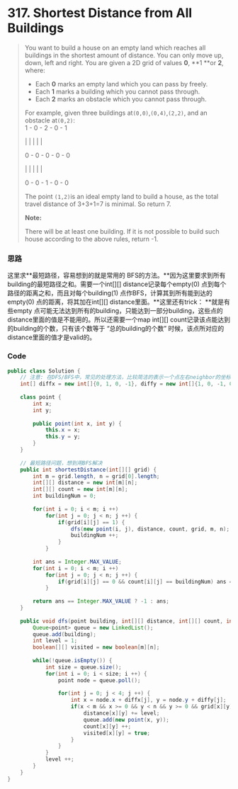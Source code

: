 # 317. Shortest Distance from All Buildings

> You want to build a house on an empty land which reaches all buildings in the shortest amount of distance. You can only move up, down, left and right. You are given a 2D grid of values **0**, **1 **or **2**, where:
>
> * Each **0** marks an empty land which you can pass by freely.
> * Each **1** marks a building which you cannot pass through.
> * Each **2** marks an obstacle which you cannot pass through.
>
> For example, given three buildings at`(0,0)`,`(0,4)`,`(2,2)`, and an obstacle at`(0,2)`:   
> 1 - 0 - 2 - 0 - 1
>
> \|     \|    \|    \|     \|
>
> 0 - 0 - 0 - 0 - 0
>
> \|    \|     \|    \|     \|
>
> 0 - 0 - 1 - 0 - 0
>
> The point `(1,2)`is an ideal empty land to build a house, as the total travel distance of 3+3+1=7 is minimal. So return 7.
>
> **Note:**
>
> There will be at least one building. If it is not possible to build such house according to the above rules, return -1.

### 思路

这里求**最短路径，容易想到的就是常用的 BFS的方法。**因为这里要求到所有building的最短路径之和。需要一个int\[\]\[\] distance记录每个empty\(0\) 点到每个路径的距离之和，而且对每个building\(1\) 点作BFS，计算其到所有能到达的empty\(0\) 点的距离，将其加在int\[\]\[\] distance里面。**这里还有trick： **就是有些empty 点可能无法达到所有的building，只能达到一部分building，这些点的distance里面的值是不能用的。所以还需要一个map int\[\]\[\] count记录该点能达到的building的个数，只有该个数等于 “总的building的个数” 时候，该点所对应的distance里面的值才是valid的。

### Code

```java
public class Solution {
    // 注意: 在DFS/BFS中，常见的处理方法，比较简洁的表示一个点左右neighbor的坐标关系
    int[] diffx = new int[]{0, 1, 0, -1}, diffy = new int[]{1, 0, -1, 0};
    
    class point {
        int x;
        int y;
        
        public point(int x, int y) {
            this.x = x;
            this.y = y;
        }
    }
    
    // 最短路径问题，想到用BFS解决
    public int shortestDistance(int[][] grid) {
        int m = grid.length, n = grid[0].length;
        int[][] distance = new int[m][n];
        int[][] count = new int[m][n];
        int buildingNum = 0;
        
        for(int i = 0; i < m; i ++)
            for(int j = 0; j < n; j ++) {
                if(grid[i][j] == 1) {
                    dfs(new point(i, j), distance, count, grid, m, n);
                    buildingNum ++;
                }
            }
        
        int ans = Integer.MAX_VALUE;
        for(int i = 0; i < m; i ++)
            for(int j = 0; j < n; j ++) {
                if(grid[i][j] == 0 && count[i][j] == buildingNum) ans = Math.min(ans, distance[i][j]);
            }
        
        return ans == Integer.MAX_VALUE ? -1 : ans;
    }
    
    public void dfs(point building, int[][] distance, int[][] count, int[][] grid, int m, int n) {
        Queue<point> queue = new LinkedList();
        queue.add(building);
        int level = 1;
        boolean[][] visited = new boolean[m][n];
        
        while(!queue.isEmpty()) {
            int size = queue.size();
            for(int i = 0; i < size; i ++) {
                point node = queue.poll();
                    
                for(int j = 0; j < 4; j ++) {
                    int x = node.x + diffx[j], y = node.y + diffy[j];
                    if(x < m && x >= 0 && y < n && y >= 0 && grid[x][y] == 0 && !visited[x][y]) {
                        distance[x][y] += level;
                        queue.add(new point(x, y));
                        count[x][y] ++;
                        visited[x][y] = true;
                    }
                }
            }
            level ++;
        }
    }
}
```



